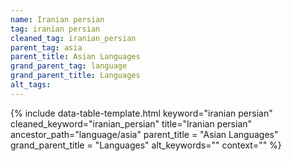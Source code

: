 ```yaml
---
name: Iranian persian
tag: iranian persian
cleaned_tag: iranian_persian
parent_tag: asia
parent_title: Asian Languages
grand_parent_tag: language
grand_parent_title: Languages
alt_tags: 
---
```


{% include data-table-template.html 
  keyword="iranian persian" 
  cleaned_keyword="iranian_persian" 
  title="Iranian persian"
  ancestor_path="language/asia" 
  parent_title = "Asian Languages"
  grand_parent_title = "Languages"
  alt_keywords=""
  context=""
%}

